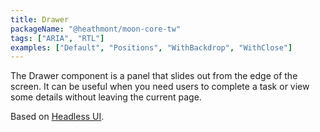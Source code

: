 ```yaml
---
title: Drawer
packageName: "@heathmont/moon-core-tw"
tags: ["ARIA", "RTL"]
examples: ["Default", "Positions", "WithBackdrop", "WithClose"]
---
```


The Drawer component is a panel that slides out from the edge of the screen. It can be useful when you need users to complete a task or view some details without leaving the current page.

Based on [Headless UI](https://headlessui.com/).
